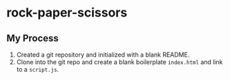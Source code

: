 # rock-paper-scissors

## My Process

1. Created a git repository and initialized with a blank README.
2. Clone into the git repo and create a blank boilerplate `index.html` and link to a `script.js`.